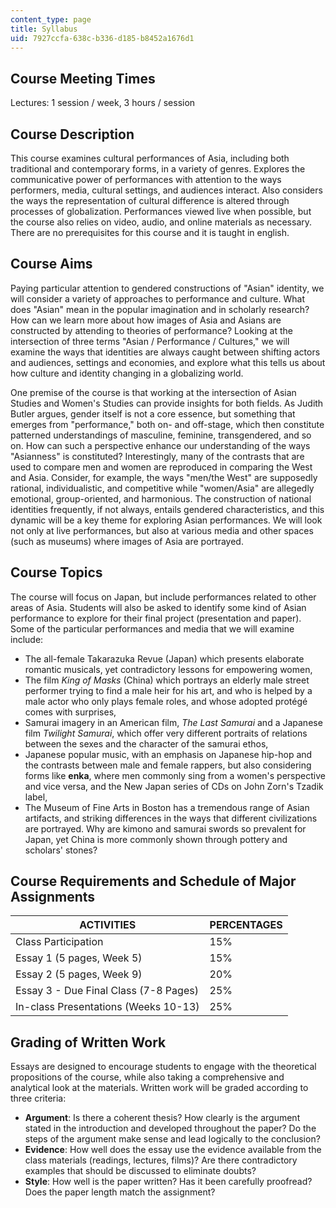 ```yaml
---
content_type: page
title: Syllabus
uid: 7927ccfa-638c-b336-d185-b8452a1676d1
---
```


Course Meeting Times
--------------------

Lectures: 1 session / week, 3 hours / session

Course Description
------------------

This course examines cultural performances of Asia, including both traditional and contemporary forms, in a variety of genres. Explores the communicative power of performances with attention to the ways performers, media, cultural settings, and audiences interact. Also considers the ways the representation of cultural difference is altered through processes of globalization. Performances viewed live when possible, but the course also relies on video, audio, and online materials as necessary. There are no prerequisites for this course and it is taught in english.

Course Aims
-----------

Paying particular attention to gendered constructions of "Asian" identity, we will consider a variety of approaches to performance and culture. What does "Asian" mean in the popular imagination and in scholarly research? How can we learn more about how images of Asia and Asians are constructed by attending to theories of performance? Looking at the intersection of three terms "Asian / Performance / Cultures," we will examine the ways that identities are always caught between shifting actors and audiences, settings and economies, and explore what this tells us about how culture and identity changing in a globalizing world.

One premise of the course is that working at the intersection of Asian Studies and Women's Studies can provide insights for both fields. As Judith Butler argues, gender itself is not a core essence, but something that emerges from "performance," both on- and off-stage, which then constitute patterned understandings of masculine, feminine, transgendered, and so on. How can such a perspective enhance our understanding of the ways "Asianness" is constituted? Interestingly, many of the contrasts that are used to compare men and women are reproduced in comparing the West and Asia. Consider, for example, the ways "men/the West" are supposedly rational, individualistic, and competitive while "women/Asia" are allegedly emotional, group-oriented, and harmonious. The construction of national identities frequently, if not always, entails gendered characteristics, and this dynamic will be a key theme for exploring Asian performances. We will look not only at live performances, but also at various media and other spaces (such as museums) where images of Asia are portrayed.

Course Topics
-------------

The course will focus on Japan, but include performances related to other areas of Asia. Students will also be asked to identify some kind of Asian performance to explore for their final project (presentation and paper). Some of the particular performances and media that we will examine include:

*   The all-female Takarazuka Revue (Japan) which presents elaborate romantic musicals, yet contradictory lessons for empowering women,
*   The film _King of Masks_ (China) which portrays an elderly male street performer trying to find a male heir for his art, and who is helped by a male actor who only plays female roles, and whose adopted protégé comes with surprises,
*   Samurai imagery in an American film, _The Last Samurai_ and a Japanese film _Twilight Samurai_, which offer very different portraits of relations between the sexes and the character of the samurai ethos,
*   Japanese popular music, with an emphasis on Japanese hip-hop and the contrasts between male and female rappers, but also considering forms like **enka**, where men commonly sing from a women's perspective and vice versa, and the New Japan series of CDs on John Zorn's Tzadik label,
*   The Museum of Fine Arts in Boston has a tremendous range of Asian artifacts, and striking differences in the ways that different civilizations are portrayed. Why are kimono and samurai swords so prevalent for Japan, yet China is more commonly shown through pottery and scholars' stones?

Course Requirements and Schedule of Major Assignments
-----------------------------------------------------

| ACTIVITIES | PERCENTAGES |
| --- | --- |
| Class Participation | 15% |
| Essay 1 (5 pages, Week 5) | 15% |
| Essay 2 (5 pages, Week 9) | 20% |
| Essay 3 - Due Final Class (7-8 Pages) | 25% |
| In-class Presentations (Weeks 10-13) | 25% 

  

Grading of Written Work
-----------------------

Essays are designed to encourage students to engage with the theoretical propositions of the course, while also taking a comprehensive and analytical look at the materials. Written work will be graded according to three criteria:

*   **Argument**: Is there a coherent thesis? How clearly is the argument stated in the introduction and developed throughout the paper? Do the steps of the argument make sense and lead logically to the conclusion?
*   **Evidence**: How well does the essay use the evidence available from the class materials (readings, lectures, films)? Are there contradictory examples that should be discussed to eliminate doubts?
*   **Style**: How well is the paper written? Has it been carefully proofread? Does the paper length match the assignment?